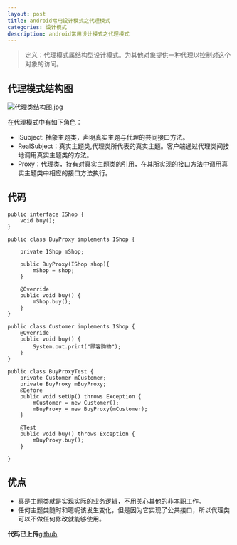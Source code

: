 ```yaml
---
layout: post
title: android常用设计模式之代理模式
categories: 设计模式
description: android常用设计模式之代理模式
---
```


>定义：代理模式属结构型设计模式。为其他对象提供一种代理以控制对这个对象的访问。

## 代理模式结构图
![代理类结构图.jpg](https://user-gold-cdn.xitu.io/2018/1/7/160d09fdbac1feb5?w=504&h=228&f=jpeg&s=16362)

在代理模式中有如下角色：
- ISubject: 抽象主题类，声明真实主题与代理的共同接口方法。
- RealSubject：真实主题类,代理类所代表的真实主题。客户端通过代理类间接地调用真实主题类的方法。
- Proxy：代理类，持有对真实主题类的引用，在其所实现的接口方法中调用真实主题类中相应的接口方法执行。

## 代码
```
public interface IShop {
    void buy();
}

public class BuyProxy implements IShop {

    private IShop mShop;

    public BuyProxy(IShop shop){
        mShop = shop;
    }

    @Override
    public void buy() {
        mShop.buy();
    }
}

public class Customer implements IShop {
    @Override
    public void buy() {
        System.out.print("顾客购物");
    }
}

public class BuyProxyTest {
    private Customer mCustomer;
    private BuyProxy mBuyProxy;
    @Before
    public void setUp() throws Exception {
        mCustomer = new Customer();
        mBuyProxy = new BuyProxy(mCustomer);
    }

    @Test
    public void buy() throws Exception {
        mBuyProxy.buy();
    }

}
```
## 优点
- 真是主题类就是实现实际的业务逻辑，不用关心其他的非本职工作。
- 任何主题类随时和嗯呢该发生变化，但是因为它实现了公共接口，所以代理类可以不做任何修改就能够使用。

**代码已上传**[github](https://github.com/zyl409214686/DesignPatterns)